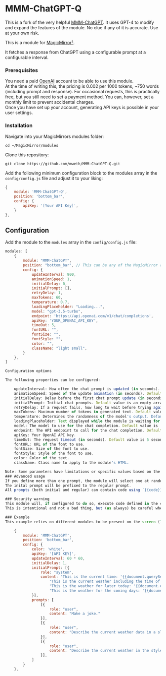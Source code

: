 # MMM-ChatGPT-Q

This is a fork of the very helpful [MMM-ChatGPT](https://github.com/ImanuelBertrand/MMM-ChatGPT).  It uses GPT-4 to modify and expand the features of the module.  No clue if any of it is accurate.  Use at your own risk.

This is a module for [MagicMirror²](https://github.com/MichMich/MagicMirror/).

It fetches a response from ChatGPT using a configurable prompt at a configurable interval.

### Prerequisites

You need a paid [OpenAI](https:://platform.openai.com) account to be able to use this module.<br>
At the time of writing this, the pricing is 0.002 per 1000 tokens, ~750 words (including prompt and response).
For occasional requests, this is practically free, but you still need to set a payment method.
You can, however, set a monthly limit to prevent accidental charges.<br>
Once you have set up your account, generating API keys is possible in your user settings.<br>


### Installation

Navigate into your MagicMirrors modules folder:

```shell
cd ~/MagicMirror/modules
```
Clone this repository:
```shell
git clone https://github.com/mweth/MMM-ChatGPT-Q.git
```

Add the following minimum configuration block to the modules array in the `config/config.js` file and adjust it to your liking:
```js
{
    module: 'MMM-ChatGPT-Q',
    position: 'bottom_bar',
    config: {
        apiKey: '[Your API Key]',
    }
},
```

## Configuration

Add the module to the `modules` array in the `config/config.js` file:

```javascript
modules: [
    {
        module: "MMM-ChatGPT",
        position: "bottom_bar", // This can be any of the MagicMirror regions.
        config: {
            updateInterval: 900,
            animationSpeed: 1,
            initialDelay: 0,
            initialPrompt: [],
            retryDelay: 1,
            maxTokens: 60,
            temperature: 0.7,
            loadingPlaceholder: "Loading...",
            model: "gpt-3.5-turbo",
            endpoint: 'https://api.openai.com/v1/chat/completions',
            apiKey: 'YOUR_OPENAI_API_KEY',
            timeOut: 5,
            fontURL: "",
            fontSize: "",
            fontStyle: "",
            color: "",
            className: "light small",
        }
    },
]

Configuration options

The following properties can be configured:

    updateInterval: How often the chat prompt is updated (in seconds). Default value is 900 seconds (15 minutes).
    animationSpeed: Speed of the update animation (in seconds). Default value is 1 second.
    initialDelay: Delay before the first chat prompt update (in seconds). Default value is 0 seconds.
    initialPrompt: Initial chat prompts. Default value is an empty array.
    retryDelay: If a request fails, how long to wait before trying again (in seconds). Default value is 1 second.
    maxTokens: Maximum number of tokens in generated text. Default value is 60.
    temperature: Determines the randomness of the model's output. Default value is 0.7.
    loadingPlaceholder: Text displayed while the module is waiting for the API response. Default value is "Loading...".
    model: The model to use for the chat completion. Default value is 'gpt-3.5-turbo'.
    endpoint: The API endpoint to call for the chat completion. Default value is 'https://api.openai.com/v1/chat/completions'.
    apiKey: Your OpenAI API key.
    timeOut: The request timeout (in seconds). Default value is 5 seconds.
    fontURL: URL of the font to use.
    fontSize: Size of the font to use.
    fontStyle: Style of the font to use.
    color: Color of the text.
    className: Class name to apply to the module's HTML.

Note: Some parameters have limitations or specific values based on the OpenAI's API usage. maxTokens and temperature are based on the limitations and constraints of the GPT-3 API. For maxTokens, keep in mind that larger values may lead to slower response times and higher costs. For temperature, valid values range between 0 and 1.
### Advanced usage
If you define more than one prompt, the module will select one at random.<br>
The inital prompt will be prefixed to the regular prompt.
All prompts (both initial and regular) can contain code using `{{code}}` syntax. The code will be evaluated and replaced with the result. This allows you to fetch data from the screen and use it in the prompt. The code is evaluated in the context of the MagicMirror window, so you can use all the DOM API and other browser APIs.<br>

### Security warning
This module will, if configured to do so, execute code defined in the configuration.<br>
This is intentional and not a bad thing, but (as always) be careful when copying code from the internet. 

### Example
This example relies on different modules to be present on the screen (1x time, 3x weather). <br>It fetches the current weather, the weather for later today and the weather for the coming days and uses it in the prompt. It also uses the `initialPrompt` to set up the prompt with the current weather data.

    {
        module: 'MMM-ChatGPT',
        position: 'bottom_bar',
        config: {
            color: 'white',
            apiKey: '[API KEY]',
            updateInterval: 60 * 60,
            initialDelay: 1,
            initialPrompt: [{
                role: "system",
                content: "This is the current time: '{{document.querySelectorAll('.clock')[0].innerText}}'." +
                    "This is the current weather including the time of sunset/sunrise: '{{document.querySelectorAll('.weather')[0].innerText}}'. " +
                    "This is the weather for later today: '{{document.querySelectorAll('.weather')[1].innerText}}'. " +
                    "This is the weather for the coming days: '{{document.querySelectorAll('.weather')[2].innerText}}'. " +
            }],
            prompts: [
                [{
                    role: "user",
                    content: "Make a joke."
                }],
                [{
                    role: "user",
                    content: "Describe the current weather data in a slightly amusing way. Don't use more than one sentence."
                }],
                [{
                    role: "user",
                    content: "Describe the current weather in the style of the Wee Free Men from the novels of Terry Pratchett, but don't mention any specific names from the novels."
                }],
            ]
        }
    },
